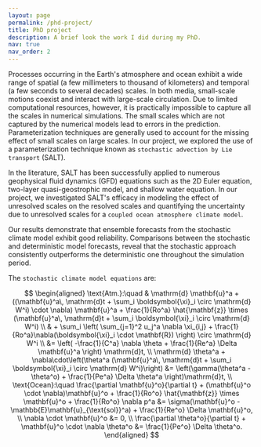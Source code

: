 ```yaml
---
layout: page
permalink: /phd-project/
title: PhD project
description: A brief look the work I did during my PhD.
nav: true
nav_order: 2
---
```


Processes occurring in the Earth's atmosphere and ocean exhibit a wide range of spatial (a few millimeters to thousand of kilometers) and temporal (a few seconds to several decades) scales. In both media, small-scale motions coexist and interact with large-scale circulation.  Due to limited computational resources, however, it is practically impossible to capture all the scales in numerical simulations. The small scales which are not captured by the numerical models lead to errors in the prediction. Parameterization techniques are generally used to account for the missing effect of small scales on large scales. In our project, we explored the use of a parameterization technique known as `stochastic advection by Lie transport` (SALT).

In the literature, SALT has been successfully applied to numerous geophysical fluid dynamics (GFD) equations such as the 2D Euler equation, two-layer quasi-geostrophic model, and shallow water equation. In our project, we investigated SALT's efficacy in modeling the effect of unresolved scales on the resolved scales and quantifying the uncertainty due to unresolved scales for a `coupled ocean atmosphere climate model`. 

Our results demonstrate that ensemble forecasts from the stochastic climate model exhibit good reliability. Comparisons between the stochastic and deterministic model forecasts, reveal that the stochastic approach consistently outperforms the deterministic one throughout the simulation period.

The `stochastic climate model equations` are:

$$
\begin{aligned}
    \text{Atm.}:\quad & \mathrm{d} \mathbf{u}^a + ((\mathbf{u}^a\, \mathrm{d}t + \sum_i \boldsymbol{\xi}_i \circ \mathrm{d} W^i) \cdot \nabla) \mathbf{u}^a + \frac{1}{Ro^a} \hat{\mathbf{z}} \times (\mathbf{u}^a\, \mathrm{d}t + \sum_i \boldsymbol{\xi}_i \circ \mathrm{d} W^i) \\
    & + \sum_i \left( \sum_{j=1}^2 u_j^a \nabla \xi_{i,j} + \frac{1}{Ro^a}\nabla(\boldsymbol{\xi}_i \cdot \mathbf{R}) \right) \circ \mathrm{d} W^i \\
    &= \left( -\frac{1}{C^a} \nabla \theta + \frac{1}{Re^a} \Delta \mathbf{u}^a \right) \mathrm{d}t, \\
    \mathrm{d} \theta^a + \nabla\cdot\left(\theta^a (\mathbf{u}^a\, \mathrm{d}t + \sum_i \boldsymbol{\xi}_i \circ \mathrm{d} W^i)\right) &= \left(\gamma(\theta^a - \theta^o) + \frac{1}{Pe^a} \Delta \theta^a \right)\mathrm{d}t, \\
    \text{Ocean}:\quad \frac{\partial \mathbf{u}^o}{\partial t} + (\mathbf{u}^o \cdot \nabla)\mathbf{u}^o + \frac{1}{Ro^o} \hat{\mathbf{z}} \times \mathbf{u}^o + \frac{1}{Ro^o} \nabla p^a &= \sigma(\mathbf{u}^o - \mathbb{E}\mathbf{u}_{\text{sol}}^a) + \frac{1}{Re^o} \Delta \mathbf{u}^o, \\
    \nabla \cdot \mathbf{u}^o &= 0, \\
    \frac{\partial \theta^o}{\partial t} + \mathbf{u}^o \cdot \nabla \theta^o &= \frac{1}{Pe^o} \Delta \theta^o.
\end{aligned}
$$
